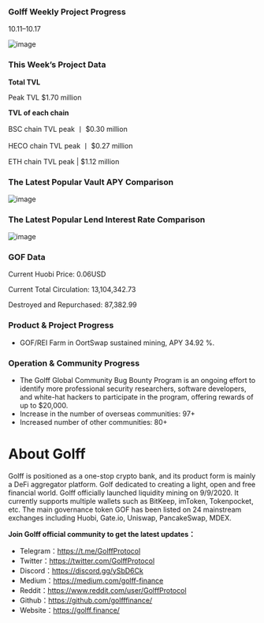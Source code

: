 ### Golff Weekly Project Progress

10.11–10.17

![image](https://docs.golff.com/blog/page/week82/20.jpg)

### This Week’s Project Data

**Total TVL**

Peak TVL $1.70 million

**TVL of each chain**

BSC chain TVL peak 丨 $0.30 million

HECO chain TVL peak 丨 $0.27 million

ETH chain TVL peak | $1.12 million

### The Latest Popular Vault APY Comparison

![image](https://docs.golff.com/blog/page/week82/18.jpg)

### The Latest Popular Lend Interest Rate Comparison

![image](https://docs.golff.com/blog/page/week82/19.jpg)

### GOF Data

Current Huobi Price: 0.06USD

Current Total Circulation: 13,104,342.73

Destroyed and Repurchased: 87,382.99

### Product & Project Progress

- GOF/REI Farm in OortSwap sustained mining, APY 34.92 %.

### Operation & Community Progress

- The Golff Global Community Bug Bounty Program is an ongoing effort to identify more professional security researchers, software developers, and white-hat hackers to participate in the program, offering rewards of up to $20,000.
- Increase in the number of overseas communities: 97+
- Increased number of other communities: 80+

# About Golff

Golff is positioned as a one-stop crypto bank, and its product form is mainly a DeFi aggregator platform. Golf dedicated to creating a light, open and free financial world. Golff officially launched liquidity mining on 9/9/2020. It currently supports multiple wallets such as BitKeep, imToken, Tokenpocket, etc. The main governance token GOF has been listed on 24 mainstream exchanges including Huobi, Gate.io, Uniswap, PancakeSwap, MDEX.

**Join Golff official community to get the latest updates：**

- Telegram：https://t.me/GolffProtocol
- Twitter：https://twitter.com/GolffProtocol
- Discord：https://discord.gg/ySbD6Ck
- Medium：https://medium.com/golff-finance
- Reddit：https://www.reddit.com/user/GolffProtocol
- Github：https://github.com/golfffinance/
- Website：https://golff.finance/